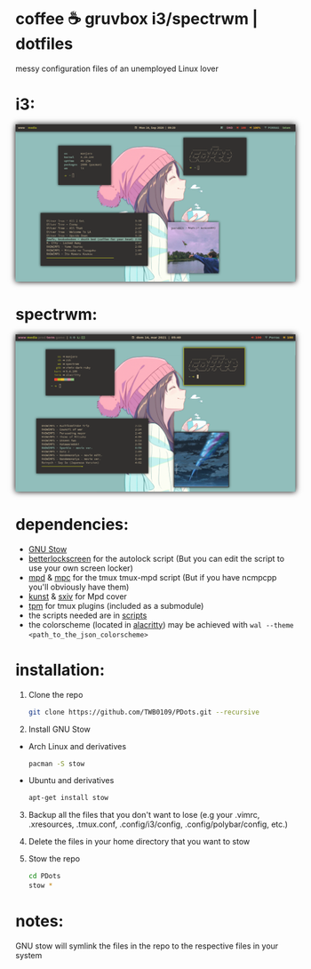 # coffee ☕ gruvbox i3/spectrwm | dotfiles 
messy configuration files of an unemployed Linux lover

# i3:
<img style="box-shadow: 0px 0px 10px #000;" src="./.assets/fakebusy.png">

# spectrwm:
<img style="box-shadow: 0px 0px 10px #000;" src="./.assets/fakebusy-spectrwm.png">

# dependencies: 
* [GNU Stow](https://gnu.org/software/stow)
* [betterlockscreen](https://github.com/pavanjadhaw/betterlockscreen) for the autolock script (But you can edit the script to use your own screen locker)
* [mpd](https://github.com/MusicPlayerDaemon/MPD) & [mpc](https://github.com/MusicPlayerDaemon/mpc) for the tmux tmux-mpd script (But if you have ncmpcpp you'll obviously have them)
* [kunst](https://github.com/sdushantha/kunst) & [sxiv](https://github.com/muennich/sxiv) for Mpd cover
* [tpm](https://github.com/tmux-plugins/tpm) for tmux plugins  (included as a submodule)
* the scripts needed are in [scripts](scripts/.scripts)
* the colorscheme (located in [alacritty](alacritty/.config/alacritty/)) may be achieved with ```wal --theme <path_to_the_json_colorscheme>```

# installation:
1. Clone the repo
    ```bash
    git clone https://github.com/TWB0109/PDots.git --recursive
    ```
  
2. Install GNU Stow
  * Arch Linux and derivatives
    ```bash
    pacman -S stow
    ```
    
  * Ubuntu and derivatives
    ```bash
    apt-get install stow
    ```
    
3. Backup all the files that you don't want to lose (e.g your .vimrc, .xresources, .tmux.conf, .config/i3/config, .config/polybar/config, etc.)
 
4. Delete the files in your home directory that you want to stow
 
5. Stow the repo
   ```bash
   cd PDots
   stow *
    ```

# notes:
GNU stow will symlink the files in the repo to the respective files in your system
